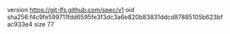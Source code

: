 version https://git-lfs.github.com/spec/v1
oid sha256:f4c9fe599711fdd6595fe3f3dc3a6e820b83831ddcd87885105b623bfac933e4
size 77
